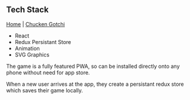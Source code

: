 ## Tech Stack

[Home](../) | [Chucken Gotchi](./)

- React
- Redux Persistant Store
- Animation
- SVG Graphics

The game is a fully featured PWA, so can be installed directly onto any phone without need for app store.

When a new user arrives at the app, they create a persistant redux store which saves their game locally.
